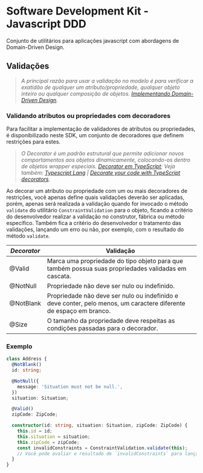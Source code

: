 # Software Development Kit - Javascript DDD

Conjunto de utilitários para aplicações javascript com abordagens de Domain-Driven Design.

## Validações

> <em>A principal razão para usar a validação no modelo é para verificar a exatidão de qualquer um atributo/propriedade, qualquer objeto inteiro ou qualquer composição de objetos. [Implementando Domain-Driven Design](https://books.google.com/books/about/Implementando_Domain_Driven_Design.html?id=zc9KvgAACAAJ&source=kp_book_description). </em>

### Validando atributos ou propriedades com decoradores

Para facilitar a implementação de validadores de atributos ou propriedades, é disponibilizado neste SDK, um conjunto de decoradores que definem restrições para estes.

> <em>O Decorator é um padrão estrutural que permite adicionar novos comportamentos aos objetos dinamicamente, colocando-os dentro de objetos wrapper especiais. [Decorator em TypeScript](https://refactoring.guru/pt-br/design-patterns/decorator/typescript/example);
> Veja também: [Typescript Lang](https://www.typescriptlang.org/docs/handbook/decorators.html#decorators) | [Decorate your code with TypeScript decorators](https://codeburst.io/decorate-your-code-with-typescript-decorators-5be4a4ffecb4).</em>

Ao decorar um atributo ou propriedade com um ou mais decoradores de restrições, você apenas define quais validações deverão ser aplicadas, porém, apenas será realizada a validação quando for invocado o método `validate` do utilitário `ConstraintValidation` para o objeto, ficando a critério do desenvolvedor realizar a validação no construtor, fábrica ou método específico. Também fica a critério do desenvolvedor o tratamento das validações, lançando um erro ou não, por exemplo, com o resultado do método `validate`.

| _Decorator_ | Validação                                                                                                          |
| ----------- | ------------------------------------------------------------------------------------------------------------------ |
| @Valid      | Marca uma propriedade do tipo objeto para que também possua suas propriedades validadas em cascata.                |
| @NotNull    | Propriedade não deve ser nulo ou indefinido.                                                                       |
| @NotBlank   | Propriedade não deve ser nulo ou indefinido e deve conter, pelo menos, um caractere diferente de espaço em branco. |
| @Size       | O tamanho da propriedade deve respeitas as condições passadas para o decorador.                                    |

### Exemplo

```typescript
class Address {
  @NotBlank()
  id: string;

  @NotNull({
    message: 'Situation must not be null.',
  })
  situation: Situation;

  @Valid()
  zipCode: ZipCode;

  constructor(id: string, situation: Situation, zipCode: ZipCode) {
    this.id = id;
    this.situation = situation;
    this.zipCode = zipCode;
    const invalidConstraints = ConstraintValidation.validate(this);
    // Você pode avaliar o resultado de `invalidConstraints` para lançar ou não uma exceção ou realizar outro tratamento...
  }
}
```
